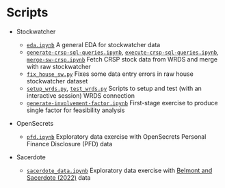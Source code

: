 # Scripts
- Stockwatcher
	- [`eda.ipynb`](/eda.ipynb) A general EDA for stockwatcher data
	- [`generate-crsp-sql-queries.ipynb`](https://github.com/oooyiyangc/politician-voting-yc/blob/main/src/generate-crsp-sql-queries.ipynb), [`execute-crsp-sql-queries.ipynb`](https://github.com/oooyiyangc/politician-voting-yc/blob/main/src/execute-crsp-sql-queries.ipynb), [`merge-sw-crsp.ipynb`](https://github.com/oooyiyangc/politician-voting-yc/blob/main/src/merge-sw-crsp.ipynb) Fetch CRSP stock data from WRDS and merge with raw stockwatcher
	- [`fix_house_sw.py`](https://github.com/oooyiyangc/politician-voting-yc/blob/main/src/fix_house_sw.py) Fixes some data entry errors in raw house stockwatcher dataset
	- [`setup_wrds.py`](https://github.com/oooyiyangc/politician-voting-yc/blob/main/src/setup_wrds.py), [`test_wrds.py`](https://github.com/oooyiyangc/politician-voting-yc/blob/main/src/test_wrds.py) Scripts to setup and test (with an interactive session) WRDS connection
	- [`generate-involvement-factor.ipynb`](https://github.com/oooyiyangc/politician-voting-yc/blob/main/src/generate-involvement-factor.ipynb) First-stage exercise to produce single factor for feasibility analysis

- OpenSecrets
	- [`pfd.ipynb`](https://github.com/oooyiyangc/politician-voting-yc/blob/main/src/pfd.ipynb) Exploratory data exercise with OpenSecrets Personal Finance Disclosure (PFD) data

- Sacerdote
	- [`sacerdote_data.ipynb`](https://github.com/oooyiyangc/politician-voting-yc/blob/main/src/sacerdote_data.ipynb) Exploratory data exercise with [Belmont and Sacerdote (2022)](https://doi.org/10.1016/j.jpubeco.2022.104602) data
